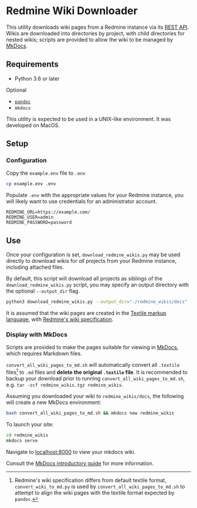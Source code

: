 # Redmine Wiki Downloader

This utility downloads wiki pages from a Redmine instance via its [REST API](https://www.redmine.org/projects/redmine/wiki/rest_api). Wikis are downloaded into directories by project, with child directories for nested wikis; scripts are provided to allow the wiki to be managed by [MkDocs](https://www.mkdocs.org/).

## Requirements

* Python 3.6 or later

Optional
* [`pandoc`](https://pandoc.org/installing.html)
* `mkdocs`


This utility is expected to be used in a UNIX-like environment. It was developed on MacOS.

## Setup

### Configuration

Copy the `example.env` file to `.env`

``` sh
cp example.env .env
```

Populate `.env` with the appropriate values for your Redmine instance, you will likely want to use credentials for an administrator account.

```
REDMINE_URL=https://example.com/
REDMINE_USER=admin
REDMINE_PASSWORD=password
```

## Use
Once your configuration is set, `download_redmine_wikis.py` may be used directly to download wikis for *all* projects from your Redmine instance, including attached files.

By default, this script will download all projects as siblings of the `download_redmine_wikis.py` script, you may specify an output directory with the optional `--output_dir` flag.

``` sh
python3 download_redmine_wikis.py --output_dir="./redmine_wikis/docs" | tee redmine_download.log
```

It is assumed that the wiki pages are created in the [Textile markup language](https://textile-lang.com/), with [Redmine's wiki specification](https://www.redmine.org/projects/redmine/wiki/RedmineTextFormattingTextile).

### Display with MkDocs

Scripts are provided to make the pages suitable for viewing in [MkDocs](https://www.mkdocs.org/), which requires Markdown files.

`convert_all_wiki_pages_to_md.sh` will automatically convert all `.textile` files[^1] to `.md` files and **delete the original `.textile` file**. It is recommended to backup your download prior to running `convert_all_wiki_pages_to_md.sh`, e.g. `tar -zcf redmine_wikis.tgz redmine_wikis`.

Assuming you downloaded your wiki to `redmine_wikis/docs`, the following will create a new MkDocs environment:

``` sh
bash convert_all_wiki_pages_to_md.sh && mkdocs new redmine_wikis
```

To launch your site:

``` sh
cd redmine_wikis
mkdocs serve
```

Navigate to [localhost:8000](http://localhost:8000) to view your mkdocs wiki.

Consult the [MkDocs introductory guide](https://www.mkdocs.org/getting-started/) for more information.

[^1]: Redmine's wiki specification differs from default textile format, `convert_wiki_to_md.py` is used by `convert_all_wiki_pages_to_md.sh` to attempt to align the wiki pages with the textile format expected by `pandoc`.
